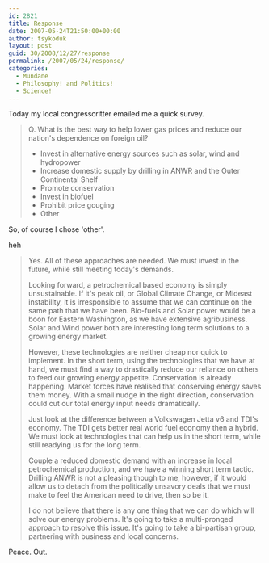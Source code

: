 ```yaml
---
id: 2821
title: Response
date: 2007-05-24T21:50:00+00:00
author: tsykoduk
layout: post
guid: 30/2008/12/27/response
permalink: /2007/05/24/response/
categories:
  - Mundane
  - Philosophy! and Politics!
  - Science!
---
```

Today my local congresscritter emailed me a quick survey.


<blockquote>Q. What is the best way to help lower gas prices and reduce our nation's dependence on foreign oil?<br />
<ul>
<li>Invest in alternative energy sources such as solar, wind and hydropower</li>
<li>Increase domestic supply by drilling in <span class="caps">ANWR</span> and the Outer Continental Shelf</li>
<li>Promote conservation</li>
<li>Invest in biofuel</li>
<li>Prohibit price gouging</li>
<li>Other</li>
</ul>
</blockquote>

So, of course I chose 'other'.


heh


<blockquote>
  Yes. All of these approaches are needed. We must invest in the future, while still meeting today's demands.

  Looking forward, a petrochemical based economy is simply unsustainable. If it's peak oil, or Global Climate Change, or Mideast instability, it is irresponsible to assume that we can continue on the same path that we have been. Bio-fuels and Solar power would be a boon for Eastern Washington, as we have extensive agribusiness. Solar and Wind power both are interesting long term solutions to a growing energy market.

However, these technologies are neither cheap nor quick to implement. In the short term, using the technologies that we have at hand, we must find a way to drastically reduce our reliance on others to feed our growing energy appetite. Conservation is already happening. Market forces have realised that conserving energy saves them money. With a small nudge in the right direction, conservation could cut our total energy input needs dramatically.


Just look at the difference between a Volkswagen Jetta v6 and <span class="caps">TDI</span>'s economy. The <span class="caps">TDI</span> gets better real world fuel economy then a hybrid. We must look at technologies that can help us in the short term, while still readying us for the long term.


Couple a reduced domestic demand with an increase in local petrochemical production, and we have a winning short term tactic. Drilling <span class="caps">ANWR</span> is not a pleasing though to me, however, if it would allow us to detach from the politically unsavory deals that we must make to feel the American need to drive, then so be it.


I do not believe that there is any one thing that we can do which will solve our energy problems. It's going to take a multi-pronged approach to resolve this issue. It's going to take a bi-partisan group, partnering with business and local concerns.</blockquote>


Peace. Out.